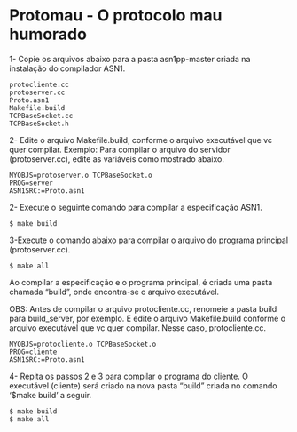 # Protomau - O protocolo mau humorado
1- Copie os arquivos abaixo para a pasta asn1pp-master criada na instalação do compilador ASN1.
	
	protocliente.cc
	protoserver.cc	
	Proto.asn1
	Makefile.build
	TCPBaseSocket.cc
	TCPBaseSocket.h

2- Edite o arquivo Makefile.build, conforme o arquivo executável que vc quer compilar.
	Exemplo: Para compilar o arquivo do servidor (protoserver.cc), edite as variáveis como mostrado abaixo.

	MYOBJS=protoserver.o TCPBaseSocket.o
	PROG=server
	ASN1SRC:=Proto.asn1 

2- Execute o seguinte comando para compilar a especificação ASN1.
	
	$ make build	
	
3-Execute o comando abaixo para compilar o arquivo do programa principal (protoserver.cc).

	$ make all

Ao compilar a especificação e o programa principal, é criada uma pasta chamada “build”, onde encontra-se o arquivo executável.

OBS: Antes de compilar o arquivo protocliente.cc, renomeie a pasta build para build_server, por exemplo. E edite o arquivo Makefile.build conforme o arquivo executável que vc quer compilar. Nesse caso, protocliente.cc.

	MYOBJS=protocliente.o TCPBaseSocket.o
	PROG=cliente
	ASN1SRC:=Proto.asn1 

4- Repita os passos 2 e 3 para compilar o programa do cliente. O executável (cliente) será criado na nova pasta “build” criada no comando ‘$make build’ a seguir.

	$ make build
	$ make all
